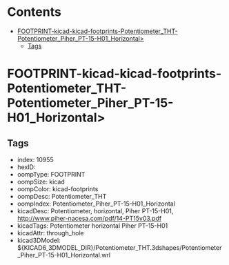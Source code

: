 



Contents
========

* [FOOTPRINT-kicad-kicad-footprints-Potentiometer_THT-Potentiometer_Piher_PT-15-H01_Horizontal>](#footprint-kicad-kicad-footprints-potentiometer_tht-potentiometer_piher_pt-15-h01_horizontal)
	* [Tags](#tags)

# FOOTPRINT-kicad-kicad-footprints-Potentiometer_THT-Potentiometer_Piher_PT-15-H01_Horizontal>

## Tags

- index: 10955
- hexID: 
- oompType: FOOTPRINT
- oompSize: kicad
- oompColor: kicad-footprints
- oompDesc: Potentiometer_THT
- oompIndex: Potentiometer_Piher_PT-15-H01_Horizontal
- kicadDesc: Potentiometer, horizontal, Piher PT-15-H01, http://www.piher-nacesa.com/pdf/14-PT15v03.pdf
- kicadTags: Potentiometer horizontal Piher PT-15-H01
- kicadAttr: through_hole
- kicad3DModel: ${KICAD6_3DMODEL_DIR}/Potentiometer_THT.3dshapes/Potentiometer_Piher_PT-15-H01_Horizontal.wrl
